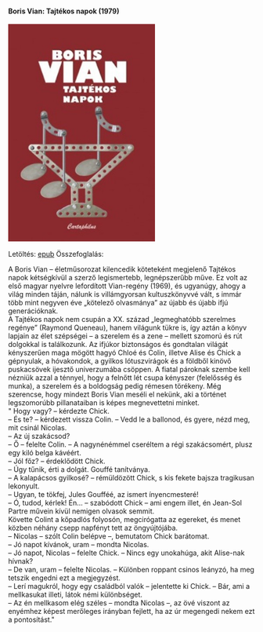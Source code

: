 #### <a name="id_1511">Boris Vian: Tajtékos napok (1979)</a>
<img src="https://github.com/BercziSandor/calibre_lib/raw/main/Boris%20Vian/Tajtekos%20napok%20%281511%29/cover.jpg" alt="cover" width="300"/>

Letöltés: [epub](https://github.com/BercziSandor/calibre_lib/raw/main/Boris%20Vian/Tajtekos%20napok%20%281511%29/Tajtekos%20napok%20-%20Boris%20Vian.epub)
Összefoglalás:
<div>
<p>A ​Boris Vian – életműsorozat kilencedik köteteként megjelenő Tajtékos napok kétségkívül a szerző legismertebb, legnépszerűbb műve. Ez volt az első magyar nyelvre lefordított Vian-regény (1969), és ugyanúgy, ahogy a világ minden táján, nálunk is villámgyorsan kultuszkönyvvé vált, s immár több mint negyven éve „kötelező olvasmánya” az újabb és újabb ifjú generációknak. <br>A Tajtékos napok nem csupán a XX. század „legmeghatóbb szerelmes regénye” (Raymond Queneau), hanem világunk tükre is, így aztán a könyv lapjain az élet szépségei – a szerelem és a zene – mellett szomorú és rút dolgokkal is találkozunk. Az ifjúkor biztonságos és gondtalan világát kényszerűen maga mögött hagyó Chloé és Colin, illetve Alise és Chick a gépnyulak, a hóvakondok, a gyilkos lótuszvirágok és a földből kinövő puskacsövek ijesztő univerzumába csöppen. A fiatal pároknak szembe kell nézniük azzal a ténnyel, hogy a felnőtt lét csupa kényszer (felelősség és munka), a szerelem és a boldogság pedig rémesen törékeny. Még szerencse, hogy mindezt Boris Vian meséli el nekünk, aki a történet legszomorúbb pillanataiban is képes megnevettetni minket.<br>" Hogy vagy? – kérdezte Chick.<br>– És te? – kérdezett vissza Colin. – Vedd le a ballonod, és gyere, nézd meg, mit csinál Nicolas.<br>– Az új szakácsod?<br>– Ő – felelte Colin. – A nagynénémmel cseréltem a régi szakácsomért, plusz egy kiló belga kávéért.<br>– Jól főz? – érdeklődött Chick.<br>– Úgy tűnik, érti a dolgát. Gouffé tanítványa.<br>– A kalapácsos gyilkosé? – rémüldözött Chick, s kis fekete bajsza tragikusan lekonyult.<br>– Ugyan, te tökfej, Jules Goufféé, az ismert ínyencmesteré!<br>– Ó, tudod, kérlek! Én… – szabódott Chick – ami engem illet, én Jean-Sol Partre művein kívül nemigen olvasok semmit.<br>Követte Colint a kőpadlós folyosón, megcirógatta az egereket, és menet közben néhány csepp napfényt tett az öngyújtójába.<br>– Nicolas – szólt Colin belépve –, bemutatom Chick barátomat.<br>– Jó napot kívánok, uram – mondta Nicolas.<br>– Jó napot, Nicolas – felelte Chick. – Nincs egy unokahúga, akit Alise-nak hívnak?<br>– De van, uram – felelte Nicolas. – Különben roppant csinos leányzó, ha meg tetszik engedni ezt a megjegyzést.<br>– Lerí magukról, hogy egy családból valók – jelentette ki Chick. – Bár, ami a mellkasukat illeti, látok némi különbséget.<br>– Az én mellkasom elég széles – mondta Nicolas –, az övé viszont az enyémhez képest merőleges irányban fejlett, ha az úr megengedi nekem ezt a pontosítást."</p></div>


